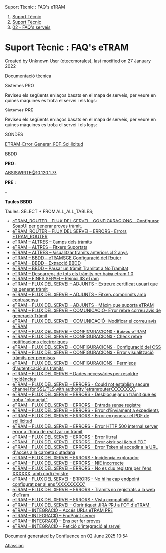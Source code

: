 Suport Tècnic : FAQ's eTRAM  

1.  [Suport Tècnic](index.md)
2.  [Suport Tècnic](13893782.md)
3.  [02 - FAQ's serveis](26313393.md)

Suport Tècnic : FAQ's eTRAM
===========================

Created by Unknown User (oteccmorales), last modified on 27 January 2022

  

Documentació tècnica

  

Sistemes PRO

Reviseu els següents enllaços basats en el mapa de serveis, per veure en quines màquines es troba el servei i els logs:

  

     

Sistemes PRE

Reviseu els següents enllaços basats en el mapa de serveis, per veure en quines màquines es troba el servei i els logs:

  

     

  

  

  

SONDES

[ETRAM-Error\_Generar\_PDF\_Sol·licitud](28705525.md)

BBDD

**PRO** :

ABSISWRITE@10.120.1.73

**PRE** :

\-

  

**Taules BBDD**

Taules:
SELECT \*
FROM ALL\_ALL\_TABLES;

*   [eTRAM\_ROUTER – FLUX DEL SERVEI – CONFIGURACIONS - Configurar SoapUI per generar proves tràmit.](26313419.md)
*   [eTRAM\_ROUTER – FLUX DEL SERVEI – ERRORS - Errors ETRAM\_ROUTER](26313460.md)
*   [eTRAM – ALTRES – Camps dels tràmits](26313187.md)
*   [eTRAM – ALTRES – Fitxers Suportats](41519851.md)
*   [eTRAM – ALTRES – Visualitzar tràmits anteriors al 2 anys](36341171.md)
*   [eTRAM – BBDD – eTRAMSGE Configuració del Router](34505086.md)
*   [eTRAM – BBDD – Extracció BBDD](26313295.md)
*   [eTRAM – BBDD – Passar un tràmit Tramitat a No Tramitat](26313590.md)
*   [eTRAM – Descarrega de tots els tràmits per baixa etram 1.0](64981596.md)
*   [eTRAM – EINES SERVEI – Reinici IIS eTram](26313525.md)
*   [eTRAM – FLUX DEL SERVEI – ADJUNTS - Extreure certificat usuari que ha generat tràmit](26313491.md)
*   [eTRAM – FLUX DEL SERVEI – ADJUNTS - Fitxers comprimits amb contrasenya](41521739.md)
*   [eTRAM – FLUX DEL SERVEI – ADJUNTS - Màxim que suporta eTRAM](41519541.md)
*   [eTRAM – FLUX DEL SERVEI – COMUNICACIÓ- Error rebre correu avís de generació Tràmit](26313529.md)
*   [eTRAM – FLUX DEL SERVEI – COMUNICACIÓ- Modificar el correu avís eTRAM](41518278.md)
*   [eTRAM – FLUX DEL SERVEI – CONFIGURACIONS - Baixes eTRAM](77824203.md)
*   [eTRAM – FLUX DEL SERVEI – CONFIGURACIONS - Check rebre notificacions electròniques](26313229.md)
*   [eTRAM – FLUX DEL SERVEI – CONFIGURACIONS - Configuració del CSS](41518289.md)
*   [eTRAM – FLUX DEL SERVEI – CONFIGURACIONS - Error visualització tràmits per permisos](26313638.md)
*   [eTRAM – FLUX DEL SERVEI – CONFIGURACIONS - Permisos d'autenticació als tràmits](26313575.md)
*   [eTRAM – FLUX DEL SERVEI – Dades necessàries per resoldre incidències](26313680.md)
*   [eTRAM – FLUX DEL SERVEI – ERRORS - Could not establish secure channel for SSL/TLS with authority 'etramrouterXXXXXXXX'.](64981298.md)
*   [eTRAM – FLUX DEL SERVEI – ERRORS - Desbloquejar un tràmit que es troba "bloquejat"](26313180.md)
*   [eTRAM – FLUX DEL SERVEI – ERRORS - Entrada sense registre](26313385.md)
*   [eTRAM – FLUX DEL SERVEI – ERRORS - Error d'Enviament a expedients](26313184.md)
*   [eTRAM – FLUX DEL SERVEI – ERRORS - Error en generar el PDF de sol·licitud](26313451.md)
*   [eTRAM – FLUX DEL SERVEI – ERRORS - Error HTTP 500 internal server error a l'hora de realitzar un tràmit](41523809.md)
*   [eTRAM – FLUX DEL SERVEI – ERRORS - Error literal](26313635.md)
*   [eTRAM – FLUX DEL SERVEI – ERRORS - Error obrir sol·licitud PDF](26313675.md)
*   [eTRAM – FLUX DEL SERVEI – ERRORS - Error Token al accedir a la URL d'accès a la carpeta ciutadana](26313181.md)
*   [eTRAM – FLUX DEL SERVEI – ERRORS - Incidència explorador](26313678.md)
*   [eTRAM – FLUX DEL SERVEI – ERRORS - NIE incorrecte](26313658.md)
*   [eTRAM – FLUX DEL SERVEI – ERRORS - No es duu registre per l'ens XXXXXX, amb codi registre](41521816.md)
*   [eTRAM - FLUX DEL SERVEI - ERRORS - No hi ha cap endpoint configurat per al ens 'XXXXXXXXX'](41521539.md)
*   [eTRAM – FLUX DEL SERVEI – ERRORS - Tràmits no registrats a la web d'eTram](26313609.md)
*   [eTRAM – FLUX DEL SERVEI – ERRORS - Vista compatibilitat](26313179.md)
*   [eTRAM – FLUX DEL SERVEI – Obrir tiquet JIRA PRJ a l'OT d'eTRAM.](41522963.md)
*   [eTRAM – INTEGRACIÓ – Accés URLs eTRAM PRE](26313434.md)
*   [eTRAM – INTEGRACIÓ – EndPoint servei](26313398.md)
*   [eTRAM – INTEGRACIÓ – Ens per fer proves](26313559.md)
*   [eTRAM – INTEGRACIÓ – Petició d'integració al servei](28705897.md)

Document generated by Confluence on 02 June 2025 10:54

[Atlassian](http://www.atlassian.com/)